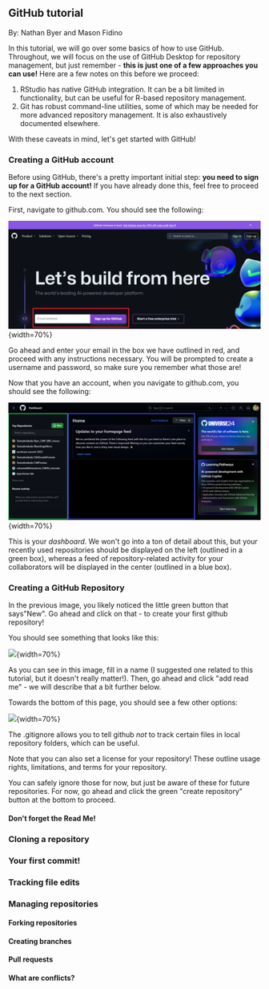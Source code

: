 ## GitHub tutorial

By: Nathan Byer and Mason Fidino

In this tutorial, we will go over some basics of how to use GitHub. Throughout, we will focus on the use of GitHub Desktop for repository management, but just remember - **this is just one of a few approaches you can use!** Here are a few notes on this before we proceed:

1. RStudio has native GitHub integration. It can be a bit limited in functionality, but can be useful for R-based repository management. 
2. Git has robust command-line utilities, some of which may be needed for more advanced repository management. It is also exhaustively documented elsewhere.

With these caveats in mind, let's get started with GitHub!

### Creating a GitHub account

Before using GitHub, there's a pretty important initial step: **you need to sign up for a GitHub account!** If you have already done this, feel free to proceed to the next section.

First, navigate to github.com. You should see the following:

![](./images/github-signup.png){width=70%}

Go ahead and enter your email in the box we have outlined in red, and proceed with any instructions necessary. You will be prompted to create a username and password, so make sure you remember what those are!

Now that you have an account, when you navigate to github.com, you should see the following:

![](./images/github-dashboard.png){width=70%}

This is your *dashboard*. We won't go into a ton of detail about this, but your recently used repositories should be displayed on the left (outlined in a green box), whereas a feed of repository-related activity for your collaborators will be displayed in the center (outlined in a blue box). 

### Creating a GitHub Repository

In the previous image, you likely noticed the little green button that says"New". Go ahead and click on that - to create your first github repository!

You should see something that looks like this:

![](./images/github-newrepo-1.png){width=70%}

As you can see in this image, fill in a name (I suggested one related to this tutorial, but it doesn't really matter!). Then, go ahead and click "add read me" - we will describe that a bit further below.

Towards the bottom of this page, you should see a few other options:

![](./images/github-newrepo-2.png){width=70%}

The .gitignore allows you to tell github *not* to track certain files in local repository folders, which can be useful. 

Note that you can also set a license for your repository! These outline usage rights, limitations, and terms for your repository.

You can safely ignore those for now, but just be aware of these for future repositories. For now, go ahead and click the green "create repository" button at the bottom to proceed.

#### Don't forget the Read Me!



### Cloning a repository

### Your first commit!

### Tracking file edits

### Managing repositories

#### Forking repositories

#### Creating branches

#### Pull requests

#### What are conflicts? 
